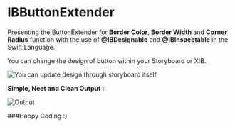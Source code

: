 # IBButtonExtender

Presenting the ButtonExtender for **Border Color**, **Border Width** and **Corner Radius** function with the use of **@IBDesignable** and **@IBInspectable** in the Swift Language.

You can change the design of button within your Storyboard or XIB.

![You can update design through storyboard itself](https://cloud.githubusercontent.com/assets/6905345/9151610/80b5c1b8-3e25-11e5-905a-c01b3a89e9e0.png)

**Simple, Neet and Clean Output :**

![Output](https://cloud.githubusercontent.com/assets/6905345/9151623/58d6fb5c-3e26-11e5-9450-a0ae8c6b1180.png)

###Happy Coding :)
